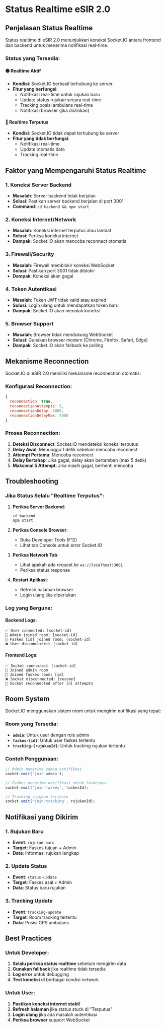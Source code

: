 # Status Realtime eSIR 2.0

## Penjelasan Status Realtime

Status realtime di eSIR 2.0 menunjukkan koneksi Socket.IO antara frontend dan backend untuk menerima notifikasi real-time.

### Status yang Tersedia:

#### 🟢 **Realtime Aktif**
- **Kondisi**: Socket.IO berhasil terhubung ke server
- **Fitur yang berfungsi**:
  - Notifikasi real-time untuk rujukan baru
  - Update status rujukan secara real-time
  - Tracking posisi ambulans real-time
  - Notifikasi browser (jika diizinkan)

#### 🔴 **Realtime Terputus**
- **Kondisi**: Socket.IO tidak dapat terhubung ke server
- **Fitur yang tidak berfungsi**:
  - Notifikasi real-time
  - Update otomatis data
  - Tracking real-time

## Faktor yang Mempengaruhi Status Realtime

### 1. **Koneksi Server Backend**
- **Masalah**: Server backend tidak berjalan
- **Solusi**: Pastikan server backend berjalan di port 3001
- **Command**: `cd backend && npm start`

### 2. **Koneksi Internet/Network**
- **Masalah**: Koneksi internet terputus atau lambat
- **Solusi**: Periksa koneksi internet
- **Dampak**: Socket.IO akan mencoba reconnect otomatis

### 3. **Firewall/Security**
- **Masalah**: Firewall memblokir koneksi WebSocket
- **Solusi**: Pastikan port 3001 tidak diblokir
- **Dampak**: Koneksi akan gagal

### 4. **Token Autentikasi**
- **Masalah**: Token JWT tidak valid atau expired
- **Solusi**: Login ulang untuk mendapatkan token baru
- **Dampak**: Socket.IO akan menolak koneksi

### 5. **Browser Support**
- **Masalah**: Browser tidak mendukung WebSocket
- **Solusi**: Gunakan browser modern (Chrome, Firefox, Safari, Edge)
- **Dampak**: Socket.IO akan fallback ke polling

## Mekanisme Reconnection

Socket.IO di eSIR 2.0 memiliki mekanisme reconnection otomatis:

### Konfigurasi Reconnection:
```javascript
{
  reconnection: true,
  reconnectionAttempts: 5,
  reconnectionDelay: 1000,
  reconnectionDelayMax: 5000
}
```

### Proses Reconnection:
1. **Deteksi Disconnect**: Socket.IO mendeteksi koneksi terputus
2. **Delay Awal**: Menunggu 1 detik sebelum mencoba reconnect
3. **Attempt Pertama**: Mencoba reconnect
4. **Delay Bertahap**: Jika gagal, delay akan bertambah (max 5 detik)
5. **Maksimal 5 Attempt**: Jika masih gagal, berhenti mencoba

## Troubleshooting

### Jika Status Selalu "Realtime Terputus":

1. **Periksa Server Backend**:
   ```bash
   cd backend
   npm start
   ```

2. **Periksa Console Browser**:
   - Buka Developer Tools (F12)
   - Lihat tab Console untuk error Socket.IO

3. **Periksa Network Tab**:
   - Lihat apakah ada request ke `ws://localhost:3001`
   - Periksa status response

4. **Restart Aplikasi**:
   - Refresh halaman browser
   - Login ulang jika diperlukan

### Log yang Berguna:

#### Backend Logs:
```
✅ User connected: [socket-id]
👑 Admin joined room: [socket-id]
🏥 Faskes [id] joined room: [socket-id]
❌ User disconnected: [socket-id]
```

#### Frontend Logs:
```
✅ Socket connected: [socket-id]
👑 Joined admin room
🏥 Joined faskes room: [id]
❌ Socket disconnected: [reason]
🔄 Socket reconnected after [n] attempts
```

## Room System

Socket.IO menggunakan sistem room untuk mengirim notifikasi yang tepat:

### Room yang Tersedia:
- **`admin`**: Untuk user dengan role admin
- **`faskes-{id}`**: Untuk user faskes tertentu
- **`tracking-{rujukanId}`**: Untuk tracking rujukan tertentu

### Contoh Penggunaan:
```javascript
// Admin menerima semua notifikasi
socket.emit('join-admin');

// Faskes menerima notifikasi untuk faskesnya
socket.emit('join-faskes', faskesId);

// Tracking rujukan tertentu
socket.emit('join-tracking', rujukanId);
```

## Notifikasi yang Dikirim

### 1. **Rujukan Baru**
- **Event**: `rujukan-baru`
- **Target**: Faskes tujuan + Admin
- **Data**: Informasi rujukan lengkap

### 2. **Update Status**
- **Event**: `status-update`
- **Target**: Faskes asal + Admin
- **Data**: Status baru rujukan

### 3. **Tracking Update**
- **Event**: `tracking-update`
- **Target**: Room tracking tertentu
- **Data**: Posisi GPS ambulans

## Best Practices

### Untuk Developer:
1. **Selalu periksa status realtime** sebelum mengirim data
2. **Gunakan fallback** jika realtime tidak tersedia
3. **Log error** untuk debugging
4. **Test koneksi** di berbagai kondisi network

### Untuk User:
1. **Pastikan koneksi internet stabil**
2. **Refresh halaman** jika status stuck di "Terputus"
3. **Login ulang** jika ada masalah autentikasi
4. **Periksa browser** support WebSocket
